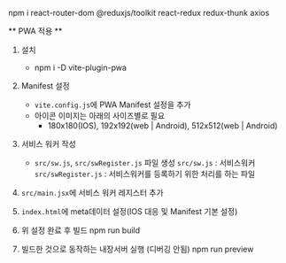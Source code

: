 <!-- package.json의 dependencies에 4개 한번에 설치
    react router, redux, redux thunk, axios -->
npm i react-router-dom @reduxjs/toolkit react-redux redux-thunk axios

** PWA 적용 **
1. 설치
   -  npm i -D vite-plugin-pwa

2. Manifest 설정
    - `vite.config.js`에 PWA Manifest 설정을 추가
    - 아이콘 이미지는 아래의 사이즈별로 필요
        - 180x180(IOS), 192x192(web | Android), 512x512(web | Android)

3. 서비스 워커 작성
    - `src/sw.js`, `src/swRegister.js` 파일 생성
        `src/sw.js` : 서비스워커
        `src/swRegister.js` : 서비스워커를 등록하기 위한 처리를 하는 파일

4. `src/main.jsx`에 서비스 워커 레지스터 추가

5. `index.html`에 meta데이터 설정(IOS 대응 및 Manifest 기본 설정)

6. 위 설정 완료 후 빌드
    npm run build

7. 빌드한 것으로 동작하는 내장서버 실행 (디버깅 안됨)
    npm run preview
